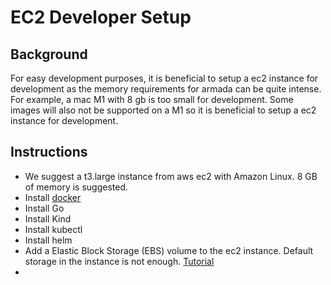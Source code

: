 # EC2 Developer Setup

## Background

For easy development purposes, it is beneficial to setup a ec2 instance for development as the memory requirements for armada can be quite intense.  For example, a mac M1 with 8 gb is too small for development.  Some images will also not be supported on a M1 so it is beneficial to setup a ec2 instance for development.

## Instructions

- We suggest a t3.large instance from aws ec2 with Amazon Linux.  8 GB of memory is suggested.
- Install [docker](https://www.cyberciti.biz/faq/how-to-install-docker-on-amazon-linux-2/)
- Install Go
- Install Kind
- Install kubectl
- Install helm
- Add a Elastic Block Storage (EBS) volume to the ec2 instance.  Default storage in the instance is not enough. [Tutorial](https://docs.aws.amazon.com/AWSEC2/latest/UserGuide/ebs-creating-volume.html)
- 
